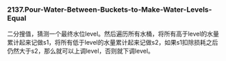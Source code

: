 ### 2137.Pour-Water-Between-Buckets-to-Make-Water-Levels-Equal

二分搜值，猜测一个最终水位level。然后遍历所有水桶，将所有高于level的水量累计起来记做s1，将所有低于level的水量累计起来记做s2，如果s1扣除损耗之后仍然大于s2，那么就可以上调level，否则就下调level。
